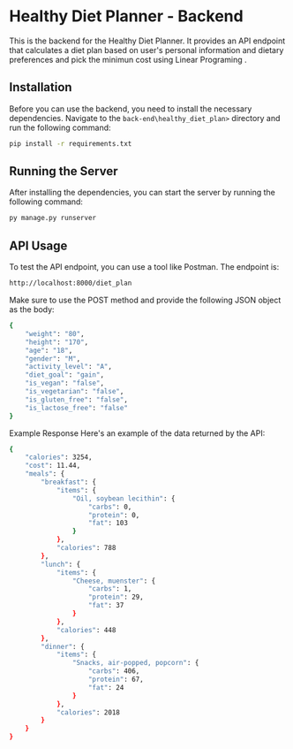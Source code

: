 # Healthy Diet Planner - Backend

This is the backend for the Healthy Diet Planner. It provides an API endpoint that calculates a diet plan based on user's personal information and dietary preferences and pick the minimun cost using Linear Programing .

## Installation

Before you can use the backend, you need to install the necessary dependencies. Navigate to the `back-end\healthy_diet_plan>` directory and run the following command:

```bash
pip install -r requirements.txt
```

## Running the Server

After installing the dependencies, you can start the server by running the following command:

```bash
py manage.py runserver
```

## API Usage

To test the API endpoint, you can use a tool like Postman. The endpoint is:

```bash
http://localhost:8000/diet_plan
```

Make sure to use the POST method and provide the following JSON object as the body:

```bash
{
    "weight": "80",
    "height": "170",
    "age": "18",
    "gender": "M",
    "activity_level": "A",
    "diet_goal": "gain",
    "is_vegan": "false",
    "is_vegetarian": "false",
    "is_gluten_free": "false",
    "is_lactose_free": "false"
}
```

Example Response
Here's an example of the data returned by the API:

```bash
{
    "calories": 3254,
    "cost": 11.44,
    "meals": {
        "breakfast": {
            "items": {
                "Oil, soybean lecithin": {
                    "carbs": 0,
                    "protein": 0,
                    "fat": 103
                }
            },
            "calories": 788
        },
        "lunch": {
            "items": {
                "Cheese, muenster": {
                    "carbs": 1,
                    "protein": 29,
                    "fat": 37
                }
            },
            "calories": 448
        },
        "dinner": {
            "items": {
                "Snacks, air-popped, popcorn": {
                    "carbs": 406,
                    "protein": 67,
                    "fat": 24
                }
            },
            "calories": 2018
        }
    }
}
```
